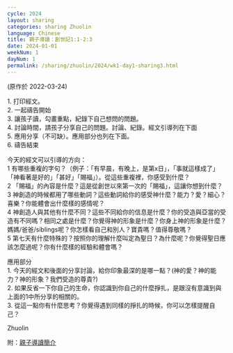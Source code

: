 ```yaml
---
cycle: 2024
layout: sharing
categories: sharing Zhuolin
language: Chinese
title: 親子導讀：創世記1:1-2:3
date: 2024-01-01
weekNum: 1
dayNum: 1
permalink: /sharing/zhuolin/2024/wk1-day1-sharing3.html
---
```

(原作於 2022-03-24)

1. 打印經文。  
2. 一起禱告開始  
3. 讓孩子讀，勾畫重點，紀錄下自己想問的問題。  
4. 討論時間，請孩子分享自己的問題。討論、紀錄。經文引導列在下面  
5. 應用分享（不可缺）。應用部分也列在下面。  
6. 禱告結束


今天的經文可以引導的方向：  
1 有哪些重複的字句？（例子：「有早晨，有晚上，是第x日」，「事就這樣成了」「神看著是好的」「甚好」「賜福」）。從這些重複裡，你感受到什麼？  
2 「賜福」的內容是什麼？這是從創世以來第一次的「賜福」，這讓你想到什麼？  
3 神創造的時候都用了哪些動詞？這些動詞給你的感受神什麼？能力？愛？細心？喜樂？你能體會出什麼樣的感情呢？  
4 神創造人與其他有什麼不同？這些不同給你的信息是什麼？你的受造與亞當的受造有不同嗎？相同之處是什麼？你覺得神的形象是什麼？你身上神的形象是什麼？媽媽/爸爸/siblings呢？你怎樣看自己和別人？寶貴嗎？值得尊敬嗎？  
5 第七天有什麼特殊的？按照你的理解什麼叫定為聖日？為什麼呢？你覺得聖日應該怎麼過呢？你有什麼樣的經驗和體會嗎？

應用部分  
1. 今天的經文和後面的分享討論，給你印象最深的是哪一點？(神的愛？神的能力？神的形象？我們受造的尊貴?)  
2. 如果反省一下你自己的生命，你認識到你自己的什麼掙扎，是跟沒有意識到與上面的1中所分享的相關的。  
3. 從這一點你有什麼思考？你覺得遇到同樣的掙扎的時候，你可以怎樣提醒自己？

Zhuolin

附：[親子導讀簡介](https://bibleplan.github.io/ParentChild-BibleStudyIntro.html)

